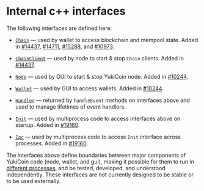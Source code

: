 # Internal c++ interfaces

The following interfaces are defined here:

* [`Chain`](chain.h) — used by wallet to access blockchain and mempool state. Added in [#14437](https://github.com/YukiCoin/YukiCoin/pull/14437), [#14711](https://github.com/YukiCoin/YukiCoin/pull/14711), [#15288](https://github.com/YukiCoin/YukiCoin/pull/15288), and [#10973](https://github.com/YukiCoin/YukiCoin/pull/10973).

* [`ChainClient`](chain.h) — used by node to start & stop `Chain` clients. Added in [#14437](https://github.com/YukiCoin/YukiCoin/pull/14437).

* [`Node`](node.h) — used by GUI to start & stop YukiCoin node. Added in [#10244](https://github.com/YukiCoin/YukiCoin/pull/10244).

* [`Wallet`](wallet.h) — used by GUI to access wallets. Added in [#10244](https://github.com/YukiCoin/YukiCoin/pull/10244).

* [`Handler`](handler.h) — returned by `handleEvent` methods on interfaces above and used to manage lifetimes of event handlers.

* [`Init`](init.h) — used by multiprocess code to access interfaces above on startup. Added in [#19160](https://github.com/YukiCoin/YukiCoin/pull/19160).

* [`Ipc`](ipc.h) — used by multiprocess code to access `Init` interface across processes. Added in [#19160](https://github.com/YukiCoin/YukiCoin/pull/19160).

The interfaces above define boundaries between major components of YukiCoin code (node, wallet, and gui), making it possible for them to run in [different processes](../../doc/multiprocess.md), and be tested, developed, and understood independently. These interfaces are not currently designed to be stable or to be used externally.
